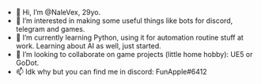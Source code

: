- 👋 Hi, I’m @NaleVex, 29yo.
- 👀 I’m interested in making some useful things like bots for discord, telegram and games.
- 🌱 I’m currently learning Python, using it for automation routine stuff at work. Learning about AI as well, just started.
- 💞️ I’m looking to collaborate on game projects (little home hobby): UE5 or GoDot.
- 📫 Idk why but you can find me in discord: FunApple#6412

<!---
NaleVex/NaleVex is a ✨ special ✨ repository because its `README.md` (this file) appears on your GitHub profile.
You can click the Preview link to take a look at your changes.
--->
